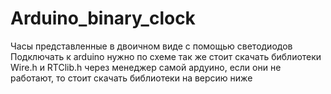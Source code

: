 # Arduino_binary_clock
Часы представленные в двоичном виде с помощью светодиодов
Подключать к arduino нужно по схеме
так же стоит скачать библиотеки Wire.h и RTClib.h через менеджер самой ардуино, если они не работают, то стоит скачать библиотеки на версию ниже
